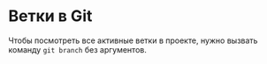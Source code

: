 # Ветки в Git 

Чтобы посмотреть все активные ветки в проекте, нужно вызвать команду `git branch` без аргументов.  

